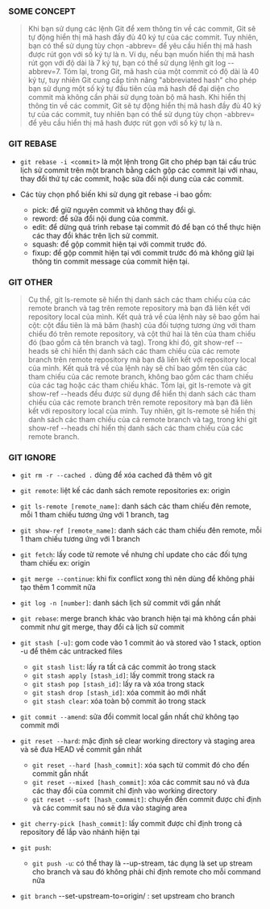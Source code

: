 ### SOME CONCEPT

> Khi bạn sử dụng các lệnh Git để xem thông tin về các commit, Git sẽ tự động hiển thị mã hash đầy đủ 40 ký tự của các
> commit. Tuy nhiên, bạn có thể sử dụng tùy chọn -abbrev=<n> để yêu cầu hiển thị mã hash được rút gọn với số ký tự là n.
> Ví dụ, nếu bạn muốn hiển thị mã hash rút gọn với độ dài là 7 ký tự, bạn có thể sử dụng lệnh git log --abbrev=7.
> Tóm lại, trong Git, mã hash của một commit có độ dài là 40 ký tự, tuy nhiên Git cung cấp tính năng "abbreviated hash"
> cho phép bạn sử dụng một số ký tự đầu tiên của mã hash để đại diện cho commit mà không cần phải sử dụng toàn bộ mã
> hash.
> Khi hiển thị thông tin về các commit, Git sẽ tự động hiển thị mã hash đầy đủ 40 ký tự của các commit, tuy nhiên bạn có
> thể sử dụng tùy chọn -abbrev=<n> để yêu cầu hiển thị mã hash được rút gọn với số ký tự là n.

### GIT REBASE

- `git rebase -i <commit>` là một lệnh trong Git cho phép bạn tái cấu trúc lịch sử commit trên một branch bằng cách gộp
  các commit lại với nhau, thay đổi thứ tự các commit, hoặc sửa đổi nội dung của các commit.

- Các tùy chọn phổ biến khi sử dụng git rebase -i bao gồm:
    + pick: để giữ nguyên commit và không thay đổi gì.
    + reword: để sửa đổi nội dung của commit.
    + edit: để dừng quá trình rebase tại commit đó để bạn có thể thực hiện các thay đổi khác trên lịch sử commit.
    + squash: để gộp commit hiện tại với commit trước đó.
    + fixup: để gộp commit hiện tại với commit trước đó mà không giữ lại thông tin commit message của commit hiện tại.

### GIT OTHER

> Cụ thể, git ls-remote sẽ hiển thị danh sách các tham chiếu của các remote branch và tag trên remote repository mà bạn đã
> liên kết với repository local của mình. Kết quả trả về của lệnh này sẽ bao gồm hai cột: cột đầu tiên là mã băm (hash)
> của đối tượng tương ứng với tham chiếu đó trên remote repository, và cột thứ hai là tên của tham chiếu đó (bao gồm cả
> tên branch và tag).
> Trong khi đó, git show-ref --heads <remote> sẽ chỉ hiển thị danh sách các tham chiếu của các remote branch trên remote
> repository mà bạn đã liên kết với repository local của mình. Kết quả trả về của lệnh này sẽ chỉ bao gồm tên của các tham
> chiếu của các remote branch, không bao gồm các tham chiếu của các tag hoặc các tham chiếu khác.
> Tóm lại, git ls-remote và git show-ref --heads <remote> đều được sử dụng để hiển thị danh sách các tham chiếu của các
> remote branch trên remote repository mà bạn đã liên kết với repository local của mình. Tuy nhiên, git ls-remote sẽ hiển
> thị danh sách các tham chiếu của cả remote branch và tag, trong khi git show-ref --heads <remote> chỉ hiển thị danh sách
> các tham chiếu của các remote branch.

### GIT IGNORE

- `git rm -r --cached .` dùng để xóa cached đã thêm vô git


- `git remote`: liệt kế các danh sách remote repositories ex: origin
- `git ls-remote [remote_name]`: danh sách các tham chiếu đên remote, mỗi 1 tham chiếu tương ứng với 1 branch, tag
- `git show-ref [remote_name]`: danh sách các tham chiếu đên remote, mỗi 1 tham chiếu tương ứng với 1 branch
- `git fetch`: lấy code từ remote về nhưng chỉ update cho các đối tựng tham chiếu ex: origin
- `git merge --continue`: khi fix conflict xong thì nên dùng để không phải tạo thêm 1 commit nữa
- `git log -n [number]`: danh sách lịch sử commit với <number> gần nhất
- `git rebase`: merge branch khác vào branch hiện tại mà không cần phải commit như git merge, thay đổi cả lịch sử commit
- `git stash [-u]`: gom code vào 1 commit ảo và stored vào 1 stack, option -u để thêm các untracked files
  - `git stash list`: lấy ra tất cả các commit ảo trong stack
  - `git stash apply [stash_id]`: lấy commit trong stack ra
  - `git stash pop [stash_id]`: lấy ra và xóa trong stack
  - `git stash drop [stash_id]`: xóa commit ảo mới nhất
  - `git stash clear`: xóa toàn bộ commit ảo trong stack
- `git commit --amend`: sửa đổi commit local gần nhất chứ không tạo commit mới
- `git reset --hard`: mặc định sẽ clear working directory và staging area và sẽ đưa HEAD về commit gần nhất
  - `git reset --hard [hash_commit]`: xóa sạch từ commit đó cho đến commit gần nhất
  - `git reset --mixed [hash_commit]`: xóa các commit sau nó và đưa các thay đổi của commit chỉ định vào working
    directory
  - `git reset --soft [hash_commmit]`: chuyển đến commit được chỉ định và các commit sau nó sẽ đưa vào staging area
- `git cherry-pick [hash_commit]`: lấy commit được chỉ định trong cả repository để lắp vào nhánh hiện tại
- `git push`:
  - `git push -u`: có thể thay là --up-stream, tác dụng là set up stream cho branch và sau đó không phải chỉ định
    remote cho mỗi command nữa
- `git branch` --set-upstream-to=origin/<remote-branch> <local-branch>: set upstream cho branch